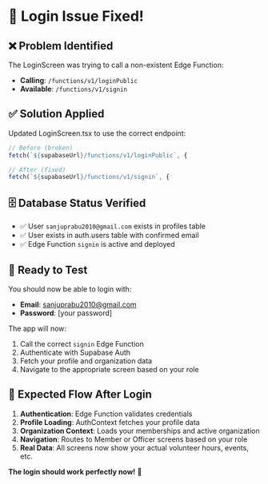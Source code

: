 # 🔧 Login Issue Fixed!

## ❌ Problem Identified
The LoginScreen was trying to call a non-existent Edge Function:
- **Calling**: `/functions/v1/loginPublic` 
- **Available**: `/functions/v1/signin`

## ✅ Solution Applied
Updated LoginScreen.tsx to use the correct endpoint:
```typescript
// Before (broken)
fetch(`${supabaseUrl}/functions/v1/loginPublic`, {

// After (fixed)  
fetch(`${supabaseUrl}/functions/v1/signin`, {
```

## 🗄️ Database Status Verified
- ✅ User `sanjuprabu2010@gmail.com` exists in profiles table
- ✅ User exists in auth.users table with confirmed email
- ✅ Edge Function `signin` is active and deployed

## 🚀 Ready to Test
You should now be able to login with:
- **Email**: sanjuprabu2010@gmail.com  
- **Password**: [your password]

The app will now:
1. Call the correct `signin` Edge Function
2. Authenticate with Supabase Auth
3. Fetch your profile and organization data
4. Navigate to the appropriate screen based on your role

## 🎯 Expected Flow After Login
1. **Authentication**: Edge Function validates credentials
2. **Profile Loading**: AuthContext fetches your profile data
3. **Organization Context**: Loads your memberships and active organization
4. **Navigation**: Routes to Member or Officer screens based on your role
5. **Real Data**: All screens now show your actual volunteer hours, events, etc.

**The login should work perfectly now!** 🎉